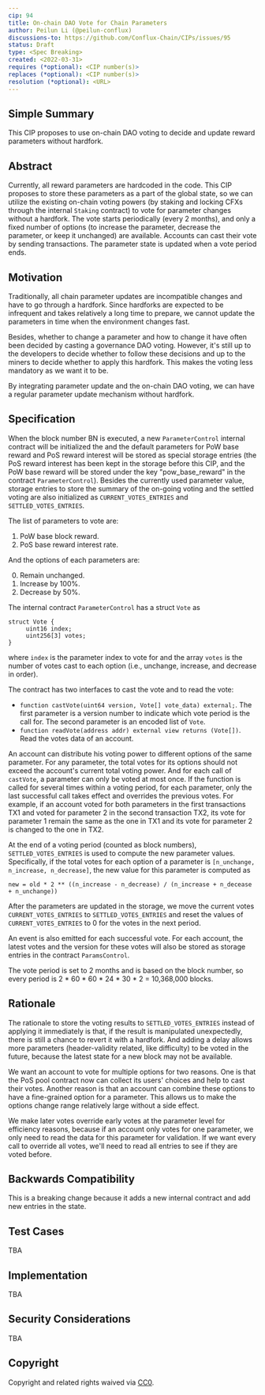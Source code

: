 ```yaml
---
cip: 94
title: On-chain DAO Vote for Chain Parameters
author: Peilun Li (@peilun-conflux)
discussions-to: https://github.com/Conflux-Chain/CIPs/issues/95
status: Draft
type: <Spec Breaking>
created: <2022-03-31>
requires (*optional): <CIP number(s)>
replaces (*optional): <CIP number(s)>
resolution (*optional): <URL>
---
```


<!--You can leave these HTML comments in your merged CIP and delete the visible duplicate text guides, they will not appear and may be helpful to refer to if you edit it again. This is the suggested template for new CIPs. Note that a CIP number will be assigned by an editor. When opening a pull request to submit your CIP, please use an abbreviated title in the filename, `CIP-draft_title_abbrev.md`. The title should be 44 characters or less.-->

## Simple Summary
<!--"If you can't explain it simply, you don't understand it well enough." Provide a simplified and layman-accessible explanation of the CIP.-->
This CIP proposes to use on-chain DAO voting to decide and update reward parameters without hardfork.

## Abstract
<!--A short (~200 word) description of the technical issue being addressed.-->
Currently, all reward parameters are hardcoded in the code. This CIP proposes to store these parameters as a part of the global state, so we can utilize the existing on-chain voting powers (by staking and locking CFXs through the internal `Staking` contract) to vote for parameter changes without a hardfork. The vote starts periodically (every 2 months), and only a fixed number of options (to increase the parameter, decrease the parameter, or keep it unchanged) are available. Accounts can cast their vote by sending transactions. The parameter state is updated when a vote period ends.

## Motivation
<!--The motivation is critical for CIPs that want to change the Conflux protocol. It should clearly explain why the existing protocol specification is inadequate to address the problem that the CIP solves. CIP submissions without sufficient motivation may be rejected outright.-->
Traditionally, all chain parameter updates are incompatible changes and have to go through a hardfork. Since hardforks are expected to be infrequent and takes relatively a long time to prepare, we cannot update the parameters in time when the environment changes fast. 

Besides, whether to change a parameter and how to change it have often been decided by casting a governance DAO voting. However, it's still up to the developers to decide whether to follow these decisions and up to the miners to decide whether to apply this hardfork. This makes the voting less mandatory as we want it to be.

By integrating parameter update and the on-chain DAO voting, we can have a regular parameter update mechanism without hardfork.

## Specification
<!--The technical specification should describe the syntax and semantics of any new feature. The specification should be detailed enough to allow competing, interoperable implementations for any of the current Conflux platforms ([conflux-rust](https://github.com/Conflux-Chain/conflux-rust)).-->

When the block number BN is executed, a new `ParameterControl` internal contract will be initialized the and the default parameters for PoW base reward and PoS reward interest will be stored as special storage entries (the PoS reward interest has been kept in the storage before this CIP, and the PoW base reward will be stored under the key "pow_base_reward" in the contract `ParameterControl`). Besides the currently used parameter value, storage entries to store the summary of the on-going voting and the settled voting are also initialized as `CURRENT_VOTES_ENTRIES` and `SETTLED_VOTES_ENTRIES`.

The list of parameters to vote are:

1. PoW base block reward.
2. PoS base reward interest rate.

And the options of each parameters are:

0. Remain unchanged.
1. Increase by 100%.
2. Decrease by 50%.

The internal contract `ParameterControl` has a struct `Vote` as 
```
struct Vote {
     uint16 index;
     uint256[3] votes;
}
```
where `index` is the parameter index to vote for and the array `votes` is the number of votes cast to each option (i.e., unchange, increase, and decrease in order).

The contract has two interfaces to cast the vote and to read the vote: 

* `function castVote(uint64 version, Vote[] vote_data) external;`. The first parameter is a version number to indicate which vote period is the call for. The second parameter is an encoded list of `Vote`.
* `function readVote(address addr) external view returns (Vote[])`. Read the votes data of an account.

An account can distribute his voting power to different options of the same parameter. For any parameter, the total votes for its options should not exceed the account's current total voting power. And for each call of `castVote`, a parameter can only be voted at most once. If the function is called for several times within a voting period, for each parameter, only the last successful call takes effect and overrides the previous votes. For example, if an account voted for both parameters in the first transactions TX1 and voted for parameter 2 in the second transaction TX2, its vote for parameter 1 remain the same as the one in TX1 and its vote for parameter 2 is changed to the one in TX2.

At the end of a voting period (counted as block numbers), `SETTLED_VOTES_ENTRIES` is used to compute the new parameter values. Specifically, if the total votes for each option of a parameter is `[n_unchange, n_increase, n_decrease]`, the new value for this parameter is computed as 

```
new = old * 2 ** ((n_increase - n_decrease) / (n_increase + n_decease + n_unchange))
```

After the parameters are updated in the storage, we move the current votes `CURRENT_VOTES_ENTRIES` to `SETTLED_VOTES_ENTRIES` and reset the values of `CURRENT_VOTES_ENTRIES` to 0 for the votes in the next period.

An event is also emitted for each successful vote. For each account, the latest votes and the version for these votes will also be stored as storage entries in the contract `ParamsControl`.

The vote period is set to 2 months and is based on the block number, so every period is 2 * 60 * 60 * 24 * 30 * 2 = 10,368,000 blocks.

## Rationale
<!--The rationale fleshes out the specification by describing what motivated the design and why particular design decisions were made. It should describe alternate designs that were considered and related work, e.g. how the feature is supported in other languages. The rationale may also provide evidence of consensus within the community, and should discuss important objections or concerns raised during discussion.-->
The rationale to store the voting results to `SETTLED_VOTES_ENTRIES` instead of applying it immediately is that, if the result is manipulated unexpectedly, there is still a chance to revert it with a hardfork. And adding a delay allows more parameters (header-validity related, like difficulty) to be voted in the future, because the latest state for a new block may not be available.

We want an account to vote for multiple options for two reasons. One is that the PoS pool contract now can collect its users' choices and help to cast their votes. Another reason is that an account can combine these options to have a fine-grained option for a parameter. This allows us to make the options change range relatively large without a side effect.

We make later votes override early votes at the parameter level for efficiency reasons, because if an account only votes for one parameter, we only need to read the data for this parameter for validation. If we want every call to override all votes, we'll need to read all entries to see if they are voted before.

## Backwards Compatibility
<!--All CIPs that introduce backwards incompatibilities must include a section describing these incompatibilities and their severity. The CIP must explain how the author proposes to deal with these incompatibilities. CIP submissions without a sufficient backwards compatibility treatise may be rejected outright.-->
This is a breaking change because it adds a new internal contract and add new entries in the state. 

## Test Cases
<!--Test cases for an implementation are mandatory for CIPs that are affecting consensus changes. Other CIPs can choose to include links to test cases if applicable.-->
TBA

## Implementation
<!--The implementations must be completed before any CIP is given status "Final", but it need not be completed before the CIP is accepted. While there is merit to the approach of reaching consensus on the specification and rationale before writing code, the principle of "rough consensus and running code" is still useful when it comes to resolving many discussions of API details.-->
TBA

## Security Considerations
<!--All CIPs must contain a section that discusses the security implications/considerations relevant to the proposed change. Include information that might be important for security discussions, surfaces risks and can be used throughout the life cycle of the proposal. E.g. include security-relevant design decisions, concerns, important discussions, implementation-specific guidance and pitfalls, an outline of threats and risks and how they are being addressed. CIP submissions missing the "Security Considerations" section will be rejected. a CIP cannot proceed to status "Final" without a Security Considerations discussion deemed sufficient by the reviewers.-->
TBA

## Copyright
Copyright and related rights waived via [CC0](https://creativecommons.org/publicdomain/zero/1.0/).
